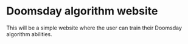 # Doomsday algorithm website
This will be a simple website where the user can train their Doomsday algorithm abilities.
